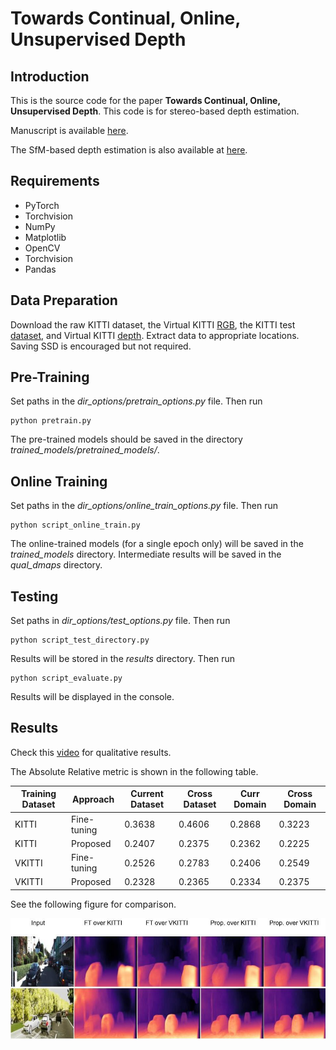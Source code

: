 # Towards Continual, Online, Unsupervised Depth  
## Introduction 
This is the source code for the paper **Towards Continual, Online, Unsupervised Depth**. This code is for stereo-based depth estimation. 

Manuscript is available [here](https://arxiv.org/abs/2103.00369).

The SfM-based depth estimation is also available at [here](https://github.com/umarKarim/cou_sfm). 

## Requirements 
- PyTorch 
- Torchvision 
- NumPy 
- Matplotlib 
- OpenCV
- Torchvision
- Pandas 

## Data Preparation 
 Download the raw KITTI dataset, the Virtual KITTI [RGB](http://download.europe.naverlabs.com//virtual_kitti_2.0.3/vkitti_2.0.3_rgb.tar), the KITTI test [dataset](https://1drv.ms/u/s!AiV6XqkxJHE2kz5Zy7jWZd2GyMR2?e=kBD4lb), and Virtual KITTI [depth](http://download.europe.naverlabs.com//virtual_kitti_2.0.3/vkitti_2.0.3_depth.tar). Extract data to appropriate locations. Saving SSD is encouraged but not required.

## Pre-Training 
Set paths in the *dir_options/pretrain_options.py* file. Then run 

```
python pretrain.py
```
The pre-trained models should be saved in the directory *trained_models/pretrained_models/*.

## Online Training 
Set paths in the *dir_options/online_train_options.py* file. Then run 

```
python script_online_train.py
```
The online-trained models (for a single epoch only) will be saved in the *trained_models* directory. Intermediate results will be saved in the *qual_dmaps* directory. 

## Testing 
Set paths in *dir_options/test_options.py* file. Then run

```
python script_test_directory.py
```

Results will be stored in the *results* directory. Then run 

``` 
python script_evaluate.py
```

Results will be displayed in the console.

## Results 
Check this [video](https://www.youtube.com/watch?v=_WNYOTDaCCM&t=10s&ab_channel=Depth) for qualitative results.

The Absolute Relative metric is shown in the following table.

| Training Dataset | Approach | Current Dataset | Cross Dataset | Curr Domain | Cross Domain |
| -------------- | ------------ | ------------ | -------------- | ------------- |-------|
KITTI | Fine-tuning | 0.3638 | 0.4606 | 0.2868 | 0.3223 |
KITTI | Proposed | 0.2407 | 0.2375 | 0.2362 | 0.2225 |
VKITTI | Fine-tuning | 0.2526 | 0.2783 | 0.2406 | 0.2549 |
VKITTI | Proposed | 0.2328 | 0.2365 | 0.2334 | 0.2375 |

See the following figure for comparison.

![figs directory](https://github.com/umarKarim/cou_stereo/blob/main/figs/kitti_vkitti_qual_crop.jpg)







